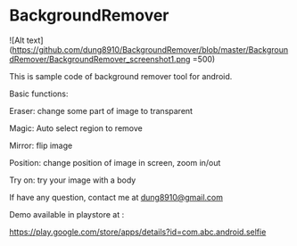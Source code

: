 # BackgroundRemover

![Alt text](https://github.com/dung8910/BackgroundRemover/blob/master/BackgroundRemover/BackgroundRemover_screenshot1.png =500)

This is sample code of background remover tool for android.

Basic functions:

Eraser: change some part of image to transparent

Magic: Auto select region to remove

Mirror: flip image

Position: change position of image in screen, zoom in/out

Try on: try your image with a body

If have any question, contact me at dung8910@gmail.com

Demo available in playstore at : 

https://play.google.com/store/apps/details?id=com.abc.android.selfie
